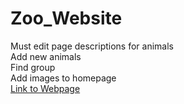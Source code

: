 # Zoo_Website
Must edit page descriptions for animals<br/>
Add new animals<br/>
Find group<br/>
Add images to homepage<br/>
[Link to Webpage](https://cramoutar2.github.io/Zoo_Website/)
